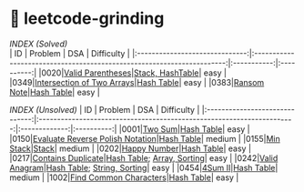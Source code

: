 # 🎯 leetcode-grinding

*INDEX (Solved)*                            
|               ID               |                               Problem                                  |     DSA     | Difficulty |
|:------------------------------:|:----------------------------------------------------------------------:|:-----------:|:----------:|
|0020|[Valid Parentheses](https://leetcode.cn/problems/valid-parentheses/description/)|[Stack, HashTable](./source/cpp/0020.cpp)|   easy   |
|0349|[Intersection of Two Arrays](https://leetcode.cn/problems/intersection-of-two-arrays/description/)|[Hash Table](./source/cpp/0349.cpp)|   easy   |
|0383|[Ransom Note](https://leetcode.cn/problems/ransom-note/description/)|[Hash Table](./source/cpp/0383.cpp)|   easy   |



*INDEX (Unsolved)*
|               ID               |                               Problem                                  |     DSA     | Difficulty |
|:------------------------------:|:----------------------------------------------------------------------:|:-------------:|:----------:|
|0001|[Two Sum](https://leetcode.cn/problems/two-sum/description/)|[Hash Table](./source/cpp/unsolved/0001.cpp)|   easy   |
|0150|[Evaluate Reverse Polish Notation](https://leetcode.cn/problems/evaluate-reverse-polish-notation/description/)|[Hash Table](./source/cpp/unsolved/0155.cpp)|   medium   |
|0155|[Min Stack](https://leetcode.cn/problems/min-stack/description/)|[Stack](./source/cpp/unsolved/0155.cpp)|   medium   |
|0202|[Happy Number](https://leetcode.cn/problems/happy-number/description/)|[Hash Table](./source/cpp/unsolved/0202.cpp)|   easy   |
|0217|[Contains Duplicate](https://leetcode.cn/problems/contains-duplicate/description/)|[Hash Table](./source/cpp/unsolved/0217.cpp); [Array, Sorting](./source/c/unsolved/0217.c)|   easy   |
|0242|[Valid Anagram](https://leetcode.cn/problems/valid-anagram/description/)|[Hash Table](./source/cpp/unsolved/0242.cpp); [String, Sorting](./source/c/unsolved/0242.c)|   easy   |
|0454|[4Sum II](https://leetcode.cn/problems/4sum-ii/description/)|[Hash Table](./source/cpp/unsolved/0454.cpp)|   medium   |
|1002|[Find Common Characters](https://leetcode.cn/problems/find-common-characters/description/)|[Hash Table](./source/cpp/unsolved/1002.cpp)|   easy   |
